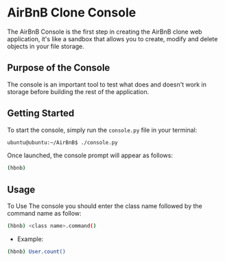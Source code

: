 # AirBnB Clone Console

The AirBnB Console is the first step in creating the AirBnB clone web application, it's like a sandbox that allows you to create, modify and delete objects in your file storage.

## Purpose of the Console

The console is an important tool to test what does and doesn't work in storage before building the rest of the application.

## Getting Started

To start the console, simply run the `console.py` file in your terminal:

```bash
ubuntu@ubuntu:~/AirBnB$ ./console.py
```

Once launched, the console prompt will appear as follows:

```bash
(hbnb)
```

## Usage
To Use The console you should enter the class name followed by the command name as follow:

```bash
(hbnb) <class name>.command()
```

* Example:

```bash
(hbnb) User.count()
```
